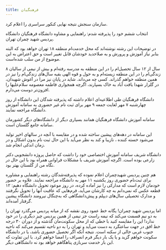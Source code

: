 ```yaml
---
title: فرهنگیان
---
```


سازمان سنجش نتیجه نهایی کنکور سراسری را اعلام کرد.

انتخاب ششم‌ خود را پذیرفته شدم: راهنمایی و مشاوه دانشگاه فرهنگیان دانشگاه پردیس شهید چمران تهران.

در توضیحات این رشته نوشته‌اند که محل خدمت‌ام منطقه ۱۸ تهران خواهد بود که البته بنابر نیاز آموزش و پرورش و به صلاحدید خودشان قابل تغییر است و حق اعتراض به این موضوع از من سلب شده‌است.

۸ سال از ۱۲ سال تحصیل‌ام را در این منطقه به مدرسه رفته‌ام و بیش از نیمی از سالیان زندگی‌ام را در این منطقه زیسته‌ام و به حول و قوه الهی بقیه سال‌های زندگی‌ام را نیز در همین منطقه خواهم گذراند. کسی چه می‌داند. شاید در پایان نیز مرا در آغوش شهیدان، در گلزار شهدا یافت آباد به خاک بسپارند، اگرچه همجواری فاطمه معصومه سلام‌علیها را افزون‌تر دوست می‌دارم.

دانشگاه فرهنگیان طی اطلاعیه‌ای اعلام داشته که پذیرفته شدگان این دانشگاه از روز چهارشنبه ۷ مهر لغایت جمعه ۹ مهر برای ثبت نام غیر حضوری به سامانه آموزش دانشگاه مراجعه نمایند.

سامانه آموزش دانشگاه فرهنگیان همانند بسیاری دیگر از دانشگاه‌های دیگر کشورمان سامانه جامع گلستان است.

این سامانه در دهه‌های پیشین ساخته شده و در مقایسه با آنچه در سالهای اخیر تولید می‌شود خسته کننده ، نازیبا و کند به نظر می‌آید با این حال ثبت نام بدون اشکال و در زمان اندکی انجام شد.

دانشگاه شریف سامانه آموزش اختصاصی خود را داشت که حاصل پروژه دانشجویی دکتر زارعی بوده است. اگرچه آموزش شریف با مشکلات فراوانی همراه بود با این حال در نگاه من از گلستان بهتر بود.

هم چنین پردیس شهیدچمران اعلام نموده که پذیرفته‌شدگان رشته راهنمایی و مشاوره برای ثبت‌نام حضوری روز یکشنبه ۱۱ مهر به دانشگاه مراجعه نمایند. علاوه بر حضور خودمان لازم است که مدارکی را نیز آماده کرده، در روز موعود تحویل دانشگاه دهیم: ۱۲ قطعه عکس که نمی‌دانم به چه کارشان می‌آید، فرم‌هایی که عاقبت آنها را تحویل نگرفتند و مدارک تحصیلی سال‌های دیپلم و پیش‌دانشگاهی که به‌چنگال نیرومند دانشگاه پیشین گرفتار آمده‌اند.

اما پردیس شهید چمران! یگانه خط عمود روی نقشه که از میانه پردیس می‌گذرد تهران را به دو نیم قسمت می‌کند که نیمه راست جز نیمی از همین پردیس چیز دیگری را در خود ندارد! این را مقایسه کنید با خطی که از محل سکونت‌مان گذشته و از دوران ۳۰ درجه خط افق در جهت ساعتگرد به دست می‌آید و تهران را به دو ناحیه تقسیم می‌کند که ناحیه جنوب غربی خالی از سکنه است. نتیجه آنکه اگر تحصیل حضوری باشد، یا در دانشگاه سکونت خواهم گزید و یا یک بار دیگر فرم انصراف را امضا خواهم کرد. با این تفاوت که این بار خدمت سربازی پناهگاهم خواهد بود نه دانشگاهی دیگر.